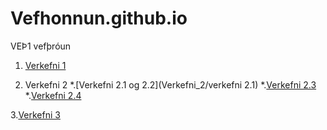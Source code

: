 # Vefhonnun.github.io
VEÞ1 vefþróun

1. [Verkefni 1](Verkefni_1)

2. Verkefni 2
  *.[Verkefni 2.1 og 2.2](Verkefni_2/verkefni 2.1)
  *.[Verkefni 2.3](Verkefni_2/verkefni-23)
  *.[Verkefni 2.4](Verkefni_2/verkefni-24)
  
 3.[Verkefni 3](Verkefni_3)
